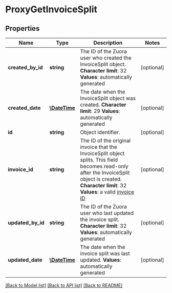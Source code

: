 # ProxyGetInvoiceSplit

## Properties
Name | Type | Description | Notes
------------ | ------------- | ------------- | -------------
**created_by_id** | **string** | The ID of the Zuora user who created the InvoiceSplit object. **Character limit**: 32 **Values**: automatically generated | [optional] 
**created_date** | [**\DateTime**](\DateTime.md) | The date when the InvoiceSplit object was created. **Character limit**: 29 **Values**: automatically generated | [optional] 
**id** | **string** | Object identifier. | [optional] 
**invoice_id** | **string** | The ID of the original invoice that the InvoiceSplit object splits. This field becomes read-only after the InvoiceSplit object is created. **Character limit**: 32 **Values**: a valid [invoice ID](https://knowledgecenter.zuora.com/BC_Developers/SOAP_API/E1_SOAP_API_Object_Reference/Invoice) | [optional] 
**updated_by_id** | **string** | The ID of the Zuora user who last updated the invoice split. **Character limit**: 32 **Values**: automatically generated | [optional] 
**updated_date** | [**\DateTime**](\DateTime.md) | The date when the invoice split was last updated. **Values**: automatically generated | [optional] 

[[Back to Model list]](../README.md#documentation-for-models) [[Back to API list]](../README.md#documentation-for-api-endpoints) [[Back to README]](../README.md)


